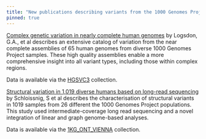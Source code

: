 ```yaml
---
title: "New publications describing variants from the 1000 Genomes Project samples from HGSVC and collaborators"
pinned: true
---
```


[Complex genetic variation in nearly complete human genomes](https://doi.org/10.1038/s41586-025-09140-6) by Logsdon, G.A., et al describes an extensive catalog of variation from the near complete assemblies of 65 human genomes from diverse 1000 Genomes Project samples. These high quality assemblies enable a more comprehensive insight into all variant types, including those within complex regions. 

Data is available via the [HGSVC3](https://www.internationalgenome.org/data-portal/data-collection/hgsvc3) collection.

[Structural variation in 1,019 diverse humans based on long-read sequencing](https://doi.org/10.1038/s41586-025-09290-7) by Schloissnig, S et al describes the characterisation of structural variants in 1019 samples from 26 different the 1000 Genomes Project populations. This study used intermediate-coverage long read sequencing and a novel integration of linear and graph genome-based analyses. 

Data is available via the [1KG_ONT_VIENNA](https://www.internationalgenome.org/data-portal/data-collection/1kg_ont_vienna) collection.

